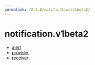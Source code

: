 ```yaml
---
permalink: /2.3.0/notification/v1beta2/
---
```


# notification.v1beta2



* [alert](alert.md)
* [provider](provider.md)
* [receiver](receiver.md)